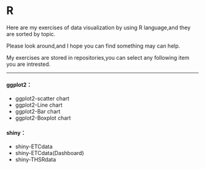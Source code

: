 # R
Here are my exercises of data visualization by using R language,and they are sorted by topic.

Please look around,and I hope you can find something may can help.

My exercises are stored in repositories,you can select any following item you are intrested.
***
 
#### ggplot2：

* ggplot2-scatter chart
* ggplot2-Line chart
* ggplot2-Bar chart
* ggplot2-Boxplot chart

#### shiny：

* shiny-ETCdata
* shiny-ETCdata(Dashboard)
* shiny-THSRdata
